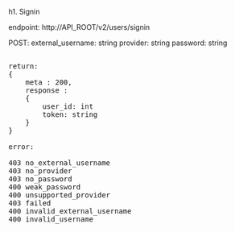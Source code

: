 h1. Signin

endpoint: http://API_ROOT/v2/users/signin

POST:
external_username: string
provider: string
password: string

<pre>

return:
{
    meta : 200,
    response :
    {
        user_id: int
        token: string
    }
}

error:

403 no_external_username
403 no_provider
403 no_password
400 weak_password
400 unsupported_provider
403 failed
400 invalid_external_username
400 invalid_username

</pre>
